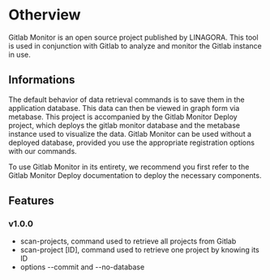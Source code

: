 # Otherview

Gitlab Monitor is an open source project published by LINAGORA. This tool is used in conjunction with Gitlab to analyze and monitor the Gitlab instance in use.

## Informations
The default behavior of data retrieval commands is to save them in the application database. This data can then be viewed in graph form via metabase. This project is accompanied by the Gitlab Monitor Deploy project, which deploys the gitlab monitor database and the metabase instance used to visualize the data. Gitlab Monitor can be used without a deployed database, provided you use the appropriate registration options with our commands.

To use Gitlab Monitor in its entirety, we recommend you first refer to the Gitlab Monitor Deploy documentation to deploy the necessary components.

## Features
### v1.0.0
- scan-projects, command used to retrieve all projects from Gitlab
- scan-project [ID], command used to retrieve one project by knowing its ID
- options --commit and --no-database